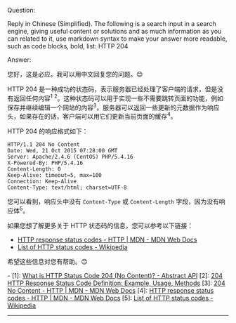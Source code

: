 Question:

Reply in Chinese (Simplified).
The following is a search input in a search engine, giving useful content or solutions and as much information as you can related to it, use markdown syntax to make your answer more readable, such as code blocks, bold, list:
HTTP  204

Answer:

您好，这是必应。我可以用中文回复您的问题。😊

HTTP 204 是一种成功的状态码，表示服务器已经处理了客户端的请求，但是没有返回任何内容<sup>1</sup> <sup>2</sup>。这种状态码可以用于实现一些不需要跳转页面的功能，例如保存并继续编辑一个网站的内容<sup>3</sup>。服务器可以返回一些更新的元数据作为响应头，如果存在的话，客户端可以用它们更新当前页面的缓存<sup>4</sup>。

HTTP 204 的响应格式如下：

```
HTTP/1.1 204 No Content
Date: Wed, 21 Oct 2015 07:28:00 GMT
Server: Apache/2.4.6 (CentOS) PHP/5.4.16
X-Powered-By: PHP/5.4.16
Content-Length: 0
Keep-Alive: timeout=5, max=100
Connection: Keep-Alive
Content-Type: text/html; charset=UTF-8
```

您可以看到，响应头中没有 `Content-Type` 或 `Content-Length` 字段，因为没有响应体<sup>5</sup>。

如果您想了解更多关于 HTTP 状态码的信息，您可以参考以下链接：

- [HTTP response status codes - HTTP | MDN - MDN Web Docs](https://developer.mozilla.org/en-US/docs/Web/HTTP/Status)
- [List of HTTP status codes - Wikipedia](https://en.wikipedia.org/wiki/List_of_HTTP_status_codes)

希望这些信息对您有帮助。😊

\-
\[1]: [What is HTTP Status Code 204 (No Content)? - Abstract API](https://www.abstractapi.com/http-status-codes/204)
\[2]: [204 HTTP Response Status Code Definition: Example, Usage, Methods](https://www.holisticseo.digital/technical-seo/status-code/200s/204/)
\[3]: [204 No Content - HTTP | MDN - MDN Web Docs](https://developer.mozilla.org/en-US/docs/Web/HTTP/Status/204)
\[4]: [HTTP response status codes - HTTP | MDN - MDN Web Docs](https://developer.mozilla.org/en-US/docs/Web/HTTP/Status)
\[5]: [List of HTTP status codes - Wikipedia](https://en.wikipedia.org/wiki/List_of_HTTP_status_codes)

<hr/>

